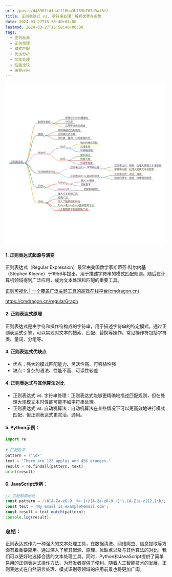 ```yaml
---
url: /posts/d48901fd1daff10ba3b789b767d3af3f/
title: 正则表达式 vs. 字符串处理：解析优势与劣势
date: 2024-03-27T15:58:40+08:00
lastmod: 2024-03-27T15:58:40+08:00
tags:
  - 正则起源
  - 正则原理
  - 模式匹配
  - 优劣分析
  - 文本处理
  - 性能比较
  - 编程应用
---
```


<img src="/images/2024_03_27 15_59_49.png" title="2024_03_27 15_59_49.png" alt="2024_03_27 15_59_49.png"/>

#### 1. 正则表达式起源与演变

正则表达式（Regular Expression）最早由美国数学家斯蒂芬·科尔内基（Stephen
Kleene）于1956年提出，用于描述字符串的模式匹配规则。随后在计算机领域得到广泛应用，成为文本处理和匹配的重要工具。

[正则可视化 | 一个覆盖广泛主题工具的高效在线平台(cmdragon.cn)](https://cmdragon.cn/regularGraph)

https://cmdragon.cn/regularGraph

#### 2. 正则表达式原理

正则表达式是由字符和操作符构成的字符串，用于描述字符串的特定模式。通过正则表达式引擎，可以实现对文本的搜索、匹配、替换等操作。常见操作符包括字符类、量词、分组等。

#### 3. 正则表达式优缺点

- 优点：强大的模式匹配能力、灵活性高、可移植性强
- 缺点：复杂的语法、性能不高、可读性较差

#### 4. 正则表达式与其他算法对比

- 正则表达式 vs. 字符串处理：正则表达式能够更精确地描述匹配规则，但在处理大规模文本时性能可能不如字符串处理。
- 正则表达式 vs. 自动机算法：自动机算法在某些情况下可以更高效地进行模式匹配，但正则表达式更灵活、通用。

#### 5. Python示例：

```python
import re

# 匹配数字
pattern = r'\d+'
text = 'There are 123 apples and 456 oranges.'
result = re.findall(pattern, text)
print(result)
```

#### 6. JavaScript示例：

```javascript
// 匹配邮箱地址
const pattern = /\b[A-Za-z0-9._%+-]+@[A-Za-z0-9.-]+\.[A-Z|a-z]{2,}\b/;
const text = 'My email is example@email.com';
const result = text.match(pattern);
console.log(result);
```

### 总结：

正则表达式作为一种强大的文本处理工具，在数据清洗、网络爬虫、信息提取等方面有着重要应用。通过深入了解其起源、原理、优缺点以及与其他算法的对比，我们可以更好地选择合适的文本处理工具。同时，Python和JavaScript提供了简单易用的正则表达式操作方法，为开发者提供了便利。随着人工智能技术的发展，正则表达式在自然语言处理、模式识别等领域的应用前景也将更加广阔。